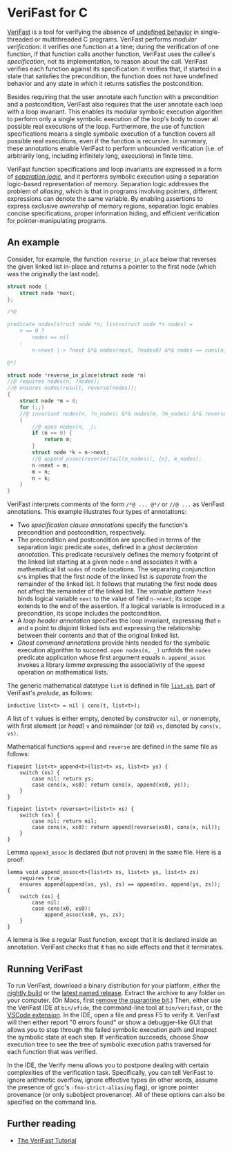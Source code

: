 # VeriFast for C

[VeriFast](https://github.com/verifast/verifast) is a tool for verifying the
absence of [undefined
behavior](https://blog.regehr.org/archives/213)
in single-threaded or multithreaded C programs. VeriFast performs *modular
verification*: it verifies one function at a time; during the verification of
one function, if that function calls another function, VeriFast uses the
callee's *specification*, not its implementation, to reason about the call.
VeriFast verifies each function against its specification: it verifies that, if
started in a state that satisfies the precondition, the function does not have
undefined behavior and any state in which it returns satisfies the
postcondition.

Besides requiring that the user annotate each function with a precondition and
a postcondition, VeriFast also requires that the user annotate each loop with a
loop invariant. This enables its modular symbolic execution algorithm to
perform only a single symbolic execution of the loop's body to cover all
possible real executions of the loop. Furthermore, the use of function
specifications means a single symbolic execution of a function covers all
possible real executions, even if the function is recursive. In summary, these
annotations enable VeriFast to perform unbounded verification (i.e. of
arbitrarily long, including infinitely long, executions) in finite time.

VeriFast function specifications and loop invariants are expressed in a form of
[*separation logic*](https://en.wikipedia.org/wiki/Separation_logic), and it
performs symbolic execution using a separation logic-based representation of
memory. Separation logic addresses the problem of *aliasing*, which is that in
programs involving pointers, different expressions can denote the
same variable. By enabling assertions to express exclusive *ownership* of
memory regions, separation logic enables concise specifications, proper
information hiding, and efficient verification for pointer-manipulating
programs.

## An example

Consider, for example, the function `reverse_in_place` below that reverses the
given linked list in-place and returns a pointer to the first node (which
was the originally the last node).

```c
struct node {
    struct node *next;
};

/*@

predicate nodes(struct node *n; list<struct node *> nodes) =
    n == 0 ?
        nodes == nil
    :
        n->next |-> ?next &*& nodes(next, ?nodes0) &*& nodes == cons(n, nodes0);

@*/

struct node *reverse_in_place(struct node *n)
//@ requires nodes(n, ?nodes);
//@ ensures nodes(result, reverse(nodes));
{
    struct node *m = 0;
    for (;;)
    //@ invariant nodes(n, ?n_nodes) &*& nodes(m, ?m_nodes) &*& reverse(nodes) == append(reverse(n_nodes), m_nodes);
    {
        //@ open nodes(n, _);
        if (n == 0) {
            return m;
        }
        struct node *k = n->next;
        //@ append_assoc(reverse(tail(n_nodes)), {n}, m_nodes);
        n->next = m;
        m = n;
        n = k;
    }
}
```

VeriFast interprets comments of the form `/*@ ... @*/` or `//@ ...` as VeriFast annotations. This example illustrates four types of annotations:
- Two *specification clause annotations* specify the function's precondition and postcondition, respectively.
- The precondition and postcondition are specified in terms of the separation logic predicate `nodes`, defined in a *ghost declaration annotation*. This predicate
  recursively defines the memory footprint of the linked list starting at a given node `n` and associates it with a mathematical list `nodes` of node locations.
  The separating conjunction `&*&` implies that the first node of the linked list is *separate* from the remainder of the linked list. It follows that mutating the first node does not affect
  the remainder of the linked list. The *variable pattern* `?next` binds logical variable `next` to the value of field `n->next`; its scope extends to the end of the assertion.
  If a logical variable is introduced in a precondition, its scope includes the postcondition.
- A *loop header annotation* specifies the loop invariant, expressing that `n` and `m` point to disjoint linked lists and expressing the relationship between their contents and that of the original linked list.
- *Ghost command annotations* provide hints needed for the symbolic execution algorithm to succeed. `open nodes(n, _)` unfolds the `nodes` predicate application whose first argument equals `n`. `append_assoc` invokes a library *lemma* expressing the associativity of the `append` operation on mathematical lists.

The generic mathematical datatype `list` is defined in file [`list.gh`](https://github.com/verifast/verifast/blob/master/bin/list.gh), part of VeriFast's *prelude*, as follows:
```
inductive list<t> = nil | cons(t, list<t>);
```
A list of `t` values is either empty, denoted by *constructor* `nil`, or nonempty, with first element (or *head*) `v` and remainder (or *tail*) `vs`, denoted by `cons(v, vs)`.

Mathematical functions `append` and `reverse` are defined in the same file as follows:
```
fixpoint list<t> append<t>(list<t> xs, list<t> ys) {
    switch (xs) {
        case nil: return ys;
        case cons(x, xs0): return cons(x, append(xs0, ys));
    }
}

fixpoint list<t> reverse<t>(list<t> xs) {
    switch (xs) {
        case nil: return nil;
        case cons(x, xs0): return append(reverse(xs0), cons(x, nil));
    }
}
```
Lemma `append_assoc` is declared (but not proven) in the same file. Here is a proof:
```
lemma void append_assoc<t>(list<t> xs, list<t> ys, list<t> zs)
    requires true;
    ensures append(append(xs, ys), zs) == append(xs, append(ys, zs));
{
    switch (xs) {
        case nil:
        case cons(x0, xs0):
            append_assoc(xs0, ys, zs);
    }
}
```
A lemma is like a regular Rust function, except that it is declared inside an annotation. VeriFast checks that it has no side effects and that it terminates.

## Running VeriFast

To run VeriFast, download a binary distribution for your platform, either the
[nightly build](https://github.com/verifast/verifast/releases/tag/nightly) or
the [latest named
release](https://github.com/verifast/verifast/releases/latest). Extract the
archive to any folder on your computer. (On Macs, first [remove the quarantine
bit](https://github.com/verifast/verifast?tab=readme-ov-file#binaries).) Then,
either use the VeriFast IDE at `bin/vfide`, the command-line tool at
`bin/verifast`, or the [VSCode
extension](https://marketplace.visualstudio.com/items?itemName=VeriFast.verifast).
In the IDE, open a file and press F5 to verify it. VeriFast will then either
report "0 errors found" or show a debugger-like GUI that allows you to step
through the failed symbolic execution path and inspect the symbolic state at
each step. If verification succeeds, choose Show execution tree to see the tree
of symbolic execution paths traversed for each function that was verified.

In the IDE, the Verify menu allows you to postpone dealing with certain
complexities of the verification task. Specifically, you can tell VeriFast to ignore arithmetic overflow, ignore effective types (in other words, assume the presence of gcc's `-fno-strict-aliasing` flag), or ignore pointer provenance (or only subobject provenance).  All of these options can also be
specified on the command line.

## Further reading

- [The VeriFast Tutorial](https://doi.org/10.5281/zenodo.887906)
